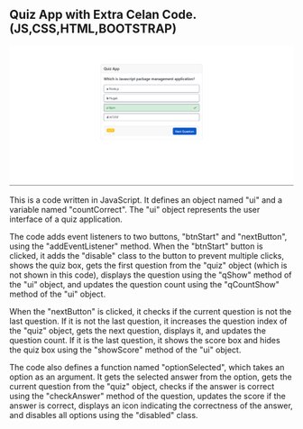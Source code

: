 ## Quiz App with Extra Celan Code. (JS,CSS,HTML,BOOTSTRAP)

![quizapp](https://github.com/mock3ng/Frontend-Challenge/blob/Quiz-App/quiz.png)

This is a code written in JavaScript. It defines an object named "ui" and a variable named "countCorrect". The "ui" object represents the user interface of a quiz application.

The code adds event listeners to two buttons, "btnStart" and "nextButton", using the "addEventListener" method. When the "btnStart" button is clicked, it adds the "disable" class to the button to prevent multiple clicks, shows the quiz box, gets the first question from the "quiz" object (which is not shown in this code), displays the question using the "qShow" method of the "ui" object, and updates the question count using the "qCountShow" method of the "ui" object.

When the "nextButton" is clicked, it checks if the current question is not the last question. If it is not the last question, it increases the question index of the "quiz" object, gets the next question, displays it, and updates the question count. If it is the last question, it shows the score box and hides the quiz box using the "showScore" method of the "ui" object.

The code also defines a function named "optionSelected", which takes an option as an argument. It gets the selected answer from the option, gets the current question from the "quiz" object, checks if the answer is correct using the "checkAnswer" method of the question, updates the score if the answer is correct, displays an icon indicating the correctness of the answer, and disables all options using the "disabled" class.

